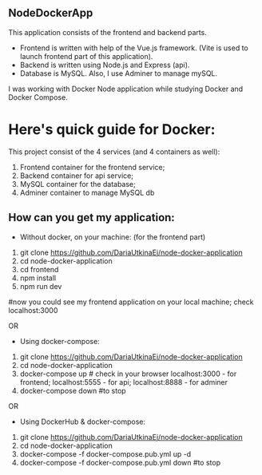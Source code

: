 ## NodeDockerApp

This application consists of the frontend and backend parts.
* Frontend is written with help of the Vue.js framework. (Vite is used to launch
  frontend part of this application).
* Backend is written using Node.js and Express (api).
* Database is MySQL. Also, I use Adminer to manage mySQL.

I was working with Docker Node application
while studying Docker and Docker Compose.

# Here's quick guide for Docker:
This project consist of the 4 services (and 4 containers as well): 
1. Frontend container for the frontend service;
2. Backend container for api service;
3. MySQL container for the database;
4. Adminer container to manage MySQL db


## How can you get my application:


* Without docker, on your machine: (for the frontend part)

1) git clone https://github.com/DariaUtkinaEj/node-docker-application
2) cd node-docker-application
3) cd frontend
4) npm install
5) npm run dev 

#now you could see my frontend application on your local machine; check localhost:3000

OR

* Using docker-compose:

1) git clone https://github.com/DariaUtkinaEj/node-docker-application
2) cd node-docker-application
3) docker-compose up # check in your browser localhost:3000 - for frontend; localhost:5555 - for api;
localhost:8888 - for adminer
4) docker-compose down #to stop


OR 
* Using DockerHub & docker-compose:
1) git clone https://github.com/DariaUtkinaEj/node-docker-application
2) cd node-docker-application
3) docker-compose -f docker-compose.pub.yml up -d
4) docker-compose -f docker-compose.pub.yml down #to stop